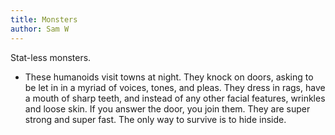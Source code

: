 ```yaml
---
title: Monsters
author: Sam W
---
```



Stat-less monsters.

 - These humanoids visit towns at night. They knock on doors, asking to be let in in a myriad of voices, tones, and pleas. They dress in rags, have a mouth of sharp teeth, and instead of any other facial features, wrinkles and loose skin. If you answer the door, you join them. They are super strong and super fast. The only way to survive is to hide inside. 






